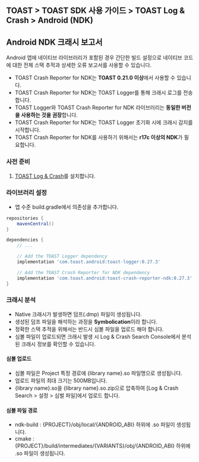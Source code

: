 ## TOAST > TOAST SDK 사용 가이드 > TOAST Log & Crash > Android (NDK)

## Android NDK 크래시 보고서

Android 앱에 네이티브 라이브러리가 포함된 경우 간단한 빌드 설정으로 네이티브 코드에 대한 전체 스택 추적과 상세한 오류 보고서를 사용할 수 있습니다.

* TOAST Crash Reporter for NDK는 **TOAST 0.21.0 이상**에서 사용할 수 있습니다.
* TOAST Crash Reporter for NDK는 TOAST Logger를 통해 크래시 로그를 전송합니다.
* TOAST Logger와 TOAST Crash Reporter for NDK 라이브러리는 **동일한 버전을 사용하는 것을 권장**합니다.
* TOAST Crash Reporter for NDK는 TOAST Logger 초기화 시에 크래시 감지를 시작합니다.
* TOAST Crash Reporter for NDK를 사용하기 위해서는 **r17c 이상의 NDK**가 필요합니다.

### 사전 준비

1. [TOAST Log & Crash](./log-collector-android)를 설치합니다.

### 라이브러리 설정
- 앱 수준 build.gradle에서 의존성을 추가합니다.

```groovy
repositories {
    mavenCentral()
}

dependencies {
    // ...

    // Add the TOAST Logger dependency
    implementation 'com.toast.android:toast-logger:0.27.3'

    // Add the TOAST Crash Reporter for NDK dependency
    implementation 'com.toast.android:toast-crash-reporter-ndk:0.27.3'
}
```

### 크래시 분석

* Native 크래시가 발생하면 덤프(.dmp) 파일이 생성됩니다.
* 생성된 덤프 파일을 해석하는 과정을 **Symbolication**이라 합니다.
* 정확한 스택 추적을 위해서는 반드시 심볼 파일을 업로드 해야 합니다.
* 심볼 파일이 업로드되면 크래시 발생 시 Log & Crash Search Console에서 분석된 크래시 정보를 확인할 수 있습니다.

#### 심볼 업로드

* 심볼 파일은 Project 특정 경로에 {library name}.so 파일명으로 생성됩니다.
* 업로드 파일의 최대 크기는 500MB입니다.
* {library name}.so을 {library name}.so.zip으로 압축하여 [Log & Crash Search > 설정 > 심벌 파일]에서 업로드 합니다.

#### 심볼 파일 경로

- ndk-build : {PROJECT}/obj/local/{ANDROID_ABI} 하위에 .so 파일이 생성됩니다.
- cmake : {PROJECT}/build/intermediates/{VARIANTS}/obj/{ANDROID_ABI} 하위에 .so 파일이 생성됩니다.

